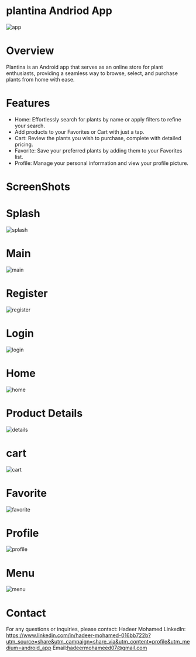 # plantina Andriod App
![app](https://github.com/user-attachments/assets/c2a3ece6-419b-4dac-8382-90fb6be6fada)
# Overview
Plantina is an Android app that serves as an online store for plant enthusiasts, providing a
seamless way to browse, select, and purchase plants from home with ease.
# Features
- Home: Effortlessly search for plants by name or apply filters to refine your search.
-  Add products to your Favorites or Cart with just a tap.
- Cart: Review the plants you wish to purchase, complete with detailed pricing.
- Favorite: Save your preferred plants by adding them to your Favorites list.
- Profile: Manage your personal information and view your profile picture.
# ScreenShots

# Splash
![splash](https://github.com/user-attachments/assets/fd314588-4465-42b8-9d7b-60c90910f851)
# Main
![main](https://github.com/user-attachments/assets/e883b5a4-4dd6-4fee-9841-39b84ed16e55)
# Register
![register](https://github.com/user-attachments/assets/3df154a1-de66-485d-b7c6-ff70c6a09c78)

# Login
![login](https://github.com/user-attachments/assets/27ee7e39-fdec-4f1b-aaaa-dfcf159e6063)

# Home
![home](https://github.com/user-attachments/assets/918df114-409e-4525-b6a5-d1d1c843055e)
# Product Details
![details](https://github.com/user-attachments/assets/b5a6154b-1b5b-4403-8553-62c6e37c4617)


# cart
![cart](https://github.com/user-attachments/assets/2b2956c3-8ac7-4ac2-81cf-f0d26af6bb91)

# Favorite
![favorite](https://github.com/user-attachments/assets/7d3b2895-7417-4bc7-b816-53fb1621a6c6)

# Profile
![profile](https://github.com/user-attachments/assets/f9978e4a-8337-4427-8adf-e1214e02cb46)

# Menu
![menu](https://github.com/user-attachments/assets/d9aa4636-2557-44bf-8876-95d5d96e5372)

# Contact
For any questions or inquiries, please contact:
Hadeer Mohamed
LinkedIn: https://www.linkedin.com/in/hadeer-mohamed-016bb722b?utm_source=share&utm_campaign=share_via&utm_content=profile&utm_medium=android_app
Email:hadeermohameed07@gmail.com




